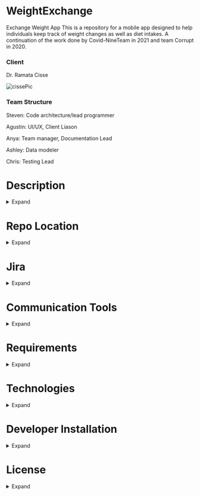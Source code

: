 # WeightExchange

Exchange Weight App
This is a repository for a mobile app designed to help individuals keep track of weight changes as well as diet intakes. A continuation of the work done by Covid-NineTeam in 2021 and team Corrupt in 2020.

<h3>Client</h3>

Dr. Ramata Cisse

![cissePic](https://user-images.githubusercontent.com/59615199/132431432-4988b11b-3439-4a82-bc8d-cda5f2e3e4cf.png)


<h3>Team Structure</h3>

Steven: Code architecture/lead programmer

Agustin: UI/UX, Client Liason

Anya: Team manager, Documentation Lead

Ashley: Data modeler

Chris: Testing Lead


# Description
<details><summary>Expand</summary>
Dr. Ramata and team Cup-O'JavaScript team up to create an app to encourage people to meet their weight management goals.
Users of the app should gain motivation from others with similar goals to encourage them to continue their goals.
Weight is “exchanged” between users to allow each other to reach their desired weight. Mass cannot be created or destroyed but is rather transferred from those with excess to those who require more.

 </details>


# Repo Location
<details><summary>Expand</summary>
  https://github.com/jzuniga3/COVID-NineTeam
  </details>
  
  
# Jira
<details><summary>Expand</summary>
  https://jira.ggc.edu/projects/COVID9T/summary
  </details>
  
# Communication Tools
<details><summary>Expand</summary>
  Microsoft Teams
  Zoom
  Discord
  </details>
  
  
# Requirements
<details><summary>Expand</summary>
  To run this app you will need a browser with Javascript, most do by default.
  To edit you will need a JS IDE such as Visual Studio Code.
  To run this on you phone you will need the Expo app.
  </details>
  

  
  
# Technologies
<details><summary>Expand</summary>
  NodeJS
  Firebase
  Expo CLI
  Edamam API
  </details>

# Developer Installation
<details><summary>Expand</summary>
 Clone this repository to your workspace.
 
 
<h3>Node.js</h3>
Windows 10 & Mac OS

1.Go to the site https://nodejs.org/en/download/ Node.js Installer for Windows & Mac
 
2.Download the necessary binary files and the Node.js installer
 
3.Click on the downlaoded Node.js installer, and click "Run."
 
4.Follow all steps suggested by this installer.
 
5.MAC OS ONLY: Copy Node.js to your Applications folder
 
<h3>EXPO CLI</h3>
Windows 10 & Mac OS

1.In the terminal instal globally Expo CLI
 
 npm install -g expo-cli
 
 <h3> Firebase </h3>
Windows 10 & Mac OS

1.Got to https://firebase.google.com/
 
2.Make sure you are logged into your google account, and click on "Get Started."
 
3.Click "Add Project."
 
4.Follow the steps to create a Firebase Project
 
5.Navigate to the project settings
 
6.Select the web platform under "Your Apps" section.
 
7.Enter "Weight App" as the name of your product to register your app.
 
8.You can double check that firebase has been added to the project successfully by checking the dependencies in the pakacge.json file. package.json is in the root project folder.
 
 <h3>Edamam API</h3>
ONLY ONE PERSON NEEDS TO MAKE AN ACCOUNT

1.Go to https://developer.edamam.com/
 
2.Click on "APIs" on the navigation bar.
 
3.Click "Food Database API"
 
4.Click Start Now for the Developer option (The only free choice)
 
5.Sign up for an account
 
6.Once an account is made, sign in and click "Get an API Key Now!" on the navigation bar
 
7.Click "View" on top of the Food Database Box
 
8.Replace the APP_ID and API_KEY variables on the Edamam.js file with the given Application ID and Application Key
 
 
To run open a terminal and navigate to your project folder and enter:
 expo start
This should launch Expo in your browser where you can then run it as a web application, IOS app, or an android app.
  </details>
  
# License
<details><summary>Expand</summary>
 This software is protected under GNU (General Public License).You may use it, provided that any modifications you make to it are available for others to use and modify in a       similar manner.
 https://www.gnu.org/licenses/gpl-3.0.html
  </details>
